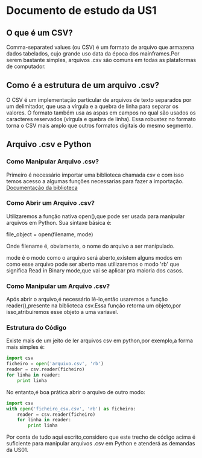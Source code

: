 # Documento de estudo da US1
## O que é um CSV?
Comma-separated values (ou CSV) é um formato de arquivo que armazena dados tabelados, cujo grande uso data da época dos mainframes.Por serem bastante simples, arquivos .csv são comuns em todas as plataformas de computador.
## Como é a estrutura de um arquivo .csv?
O CSV é um implementação particular de arquivos de texto separados por um delimitador, que usa a vírgula e a quebra de linha para separar os valores. O formato também usa as aspas em campos no qual são usados os caracteres reservados (vírgula e quebra de linha). Essa robustez no formato torna o CSV mais amplo que outros formatos digitais do mesmo segmento.

## Arquivo .csv e Python

### Como Manipular Arquivo .csv?
Primeiro é necessário importar uma biblioteca chamada csv e com isso temos acesso a algumas funções necessarias para fazer a importação.
[Documentação da biblioteca](https://docs.python.org/3/library/csv.html)


### Como Abrir um Arquivo .csv?
Utilizaremos a função nativa open(),que pode ser usada para manipular arquivos em Python. Sua sintaxe básica é:

file_object = open(filename, mode)

Onde filename é, obviamente, o nome do arquivo a ser manipulado.

mode é o modo como o arquivo será aberto,existem alguns modos em como esse arquivo pode ser aberto mas utilizaremos o modo 'rb' que significa Read in Binary mode,que vai se aplicar pra maioria dos casos.

### Como Manipular um Arquivo .csv?
Após abrir o arquivo,é necessário lê-lo,então usaremos a função reader(),presente na biblioteca csv.Essa função retorna um objeto,por isso,atribuiremos esse objeto a uma variavel.
### Estrutura do Código
Existe mais de um jeito de ler arquivos csv em python,por exemplo,a forma mais simples é:

```python
import csv
ficheiro = open('arquivo.csv', 'rb')
reader = csv.reader(ficheiro)
for linha in reader:
    print linha
```
No entanto,é boa prática abrir o arquivo de outro modo:
```python
import csv
with open('ficheiro_csv.csv', 'rb') as ficheiro:
    reader = csv.reader(ficheiro)
    for linha in reader:
        print linha
```
Por conta de tudo aqui escrito,considero que este trecho de código acima é suficiente para manipular arquivos .csv em Python e atenderá as demandas da US01.
